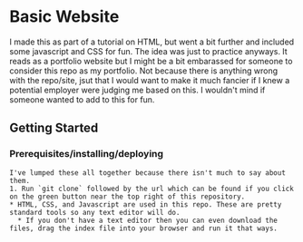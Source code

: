 # Basic Website
  I made this as part of a tutorial on HTML, but went a bit further and included some javascript and CSS for fun. 
  The idea was just to practice anyways. It reads as a portfolio website but I might be a bit embarassed for someone to consider
  this repo as my portfolio. Not because there is anything wrong with the repo/site, jsut that I would want to make it much fancier
  if I knew a potential employer were judging me based on this. I wouldn't mind if someone wanted to add to this for fun. 
  
 ## Getting Started
  ### Prerequisites/installing/deploying
    I've lumped these all together because there isn't much to say about them. 
    1. Run `git clone` followed by the url which can be found if you click on the green button near the top right of this repository.
    * HTML, CSS, and Javascript are used in this repo. These are pretty standard tools so any text editor will do. 
      * If you don't have a text editor then you can even download the files, drag the index file into your browser and run it that ways.
    
  
